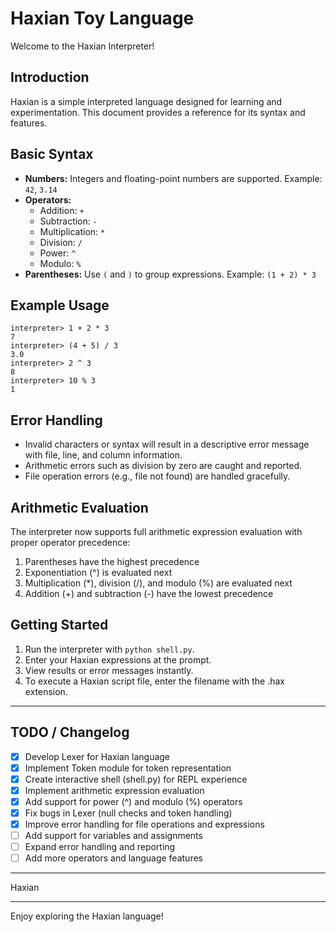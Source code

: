 # Haxian Toy Language 

Welcome to the Haxian Interpreter!

## Introduction
Haxian is a simple interpreted language designed for learning and experimentation. This document provides a reference for its syntax and features.

## Basic Syntax
- **Numbers:** Integers and floating-point numbers are supported. Example: `42`, `3.14`
- **Operators:**
  - Addition: `+`
  - Subtraction: `-`
  - Multiplication: `*`
  - Division: `/`
  - Power: `^`
  - Modulo: `%`
- **Parentheses:** Use `(` and `)` to group expressions. Example: `(1 + 2) * 3`

## Example Usage
```
interpreter> 1 + 2 * 3
7
interpreter> (4 + 5) / 3
3.0
interpreter> 2 ^ 3
8
interpreter> 10 % 3
1
```

## Error Handling
- Invalid characters or syntax will result in a descriptive error message with file, line, and column information.
- Arithmetic errors such as division by zero are caught and reported.
- File operation errors (e.g., file not found) are handled gracefully.

## Arithmetic Evaluation
The interpreter now supports full arithmetic expression evaluation with proper operator precedence:
1. Parentheses have the highest precedence
2. Exponentiation (^) is evaluated next
3. Multiplication (*), division (/), and modulo (%) are evaluated next
4. Addition (+) and subtraction (-) have the lowest precedence

## Getting Started
1. Run the interpreter with `python shell.py`.
2. Enter your Haxian expressions at the prompt.
3. View results or error messages instantly.
4. To execute a Haxian script file, enter the filename with the .hax extension.

---

## TODO / Changelog
- [X] Develop Lexer for Haxian language
- [X] Implement Token module for token representation
- [X] Create interactive shell (shell.py) for REPL experience
- [X] Implement arithmetic expression evaluation
- [X] Add support for power (^) and modulo (%) operators
- [X] Fix bugs in Lexer (null checks and token handling)
- [X] Improve error handling for file operations and expressions
- [ ] Add support for variables and assignments
- [ ] Expand error handling and reporting
- [ ] Add more operators and language features

---

Haxian

---

Enjoy exploring the Haxian language!

